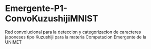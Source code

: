# Emergente-P1-ConvoKuzushijiMNIST
Red convolucional para la deteccion y categorizacion de caracteres japoneses tipo Kuzushiji para la materia Computacion Emergente de la UNIMET
